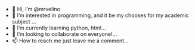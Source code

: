 - 👋 Hi, I’m @mrvelino
- 👀 I’m interested in programming, and it be my chooses for my academic subject ...
- 🌱 I’m currently learning python, html...
- 💞️ I’m looking to collaborate on everyone!...
- 📫 How to reach me just leave me a comment...

<!---
mrvelino/mrvelino is a ✨ special ✨ repository because its `README.md` (this file) appears on your GitHub profile.
You can click the Preview link to take a look at your changes.
--->
